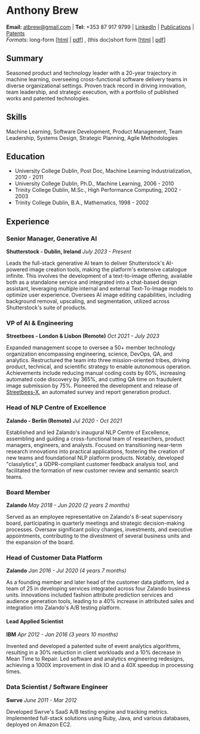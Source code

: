 # Anthony Brew
**Email:** atbrew@gmail.com | **Tel:** +353 87 917 9799 | [LinkedIn](https://www.linkedin.com/in/anthonybrew/) | [Publications](https://scholar.google.com/citations?user=zOlmrNIAAAAJ&hl=en&oi=ao) | [Patents](https://patents.google.com/?inventor=anthony+brew&status=GRANT)  
*Formats:* long-form \[[html](http://dontnegmeout.com/cv-long.html) | [pdf](http://dontnegmeout.com/cv-long.pdf)\] , (this doc)short form  \[[html](http://dontnegmeout.com/career.html) \| [pdf](http://dontnegmeout.com/cv.pdf)\] 



## Summary
Seasoned product and technology leader with a 20-year trajectory in machine learning, overseeing cross-functional software delivery teams in diverse organizational settings. Proven track record in driving innovation, team leadership, and strategic execution, with a portfolio of published works and patented technologies.

## Skills
Machine Learning, Software Development, Product Management, Team Leadership, Systems Design, Strategic Planning, Agile Methodologies

## Education
- University College Dublin, Post Doc, Machine Learning Industrialization, 2010 - 2011
- University College Dublin, Ph.D., Machine Learning, 2006 - 2010
- Trinity College Dublin, M.Sc., High Performance Computing, 2002 - 2003
- Trinity College Dublin, B.A., Mathematics, 1998 - 2002

## Experience

### Senior Manager, Generative AI
**Shutterstock - Dublin, Ireland**
*July 2023 - Present*

Leads the full-stack generative AI team to deliver Shutterstock's AI-powered image creation tools, making the platform's extensive catalogue infinite. This involves the development of a text-to-image offering, available both as a standalone service and integrated into a chat-based design assistant, leveraging multiple internal and external Text-To-Image models to optimize user experience. Oversees AI image editing capabilities, including background removal, upscaling, and segmentation, utilized across Shutterstock's suite of products.

### VP of AI & Engineering
**Streetbees - London & Lisbon (Remote)**
*Oct 2021 - July 2023*

Expanded management scope to oversee a 50+ member technology organization encompassing engineering, science, DevOps, QA, and analytics. Restructured the team into three mission-oriented tribes, driving product, technical, and scientific strategy to enable autonomous operation. Achievements include reducing manual coding costs by 60%, increasing automated code discovery by 365%, and cutting QA time on fraudulent image submission by 75%. Pioneered the development and release of [Streetbees-X](https://www.streetbees.com/SBX), an automated survey and report generation product.

### Head of NLP Centre of Excellence
**Zalando - Berlin (Remote)**
*Jul 2020 - Oct 2021*

Established and led Zalando's inaugural NLP Centre of Excellence, assembling and guiding a cross-functional team of researchers, product managers, engineers, and analysts. Focused on transitioning near-term research innovations into practical applications, fostering the creation of new teams and foundational NLP platform products. Notably, developed "classlytics", a GDPR-compliant customer feedback analysis tool, and facilitated the formation of new customer review and semantic search teams.

### Board Member
**Zalando**
*May 2018 - Jun 2020 (2 years 2 months)*

Served as an employee representative on Zalando's 8-seat supervisory board, participating in quarterly meetings and strategic decision-making processes. Oversaw significant policy changes, investments, and executive appointments, contributing to the divestment of several business units and the expansion of the board.

### Head of Customer Data Platform
**Zalando**
*Jan 2016 - Jul 2020 (4 years 7 months)*

As a founding member and later head of the customer data platform, led a team of 25 in developing services integrated across four Zalando business units. Innovations included fashion attribute prediction services and audience generation tools, leading to a 40% increase in attributed sales and integration into Zalando's A/B testing platform.

#### Lead Applied Scientist
**IBM**
*Apr 2012 - Jan 2016 (3 years 10 months)*

Invented and developed a patented suite of event analytics algorithms, resulting in a 30% reduction in client workloads and a 10% decrease in Mean Time to Repair. Led software and analytics engineering redesigns, achieving a 1000X improvement in disk IO and a 40X speedup in processing times.

### Data Scientist / Software Engineer
**Swrve**
*June 2011 - Mar 2012*

Developed Swrve's SaaS A/B testing engine and tracking metrics. Implemented full-stack solutions using Ruby, Java, and various databases, deployed on Amazon EC2.

